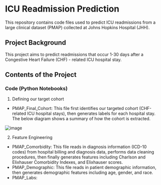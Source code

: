 # ICU Readmission Prediction

This repository contains code files used to predict ICU readmissions from a large clinical dataset (PMAP) collected at Johns Hopkins Hospital (JHH).

## Project Background

This project aims to predict readmissions that occur 1-30 days after a Congestive Heart Failure (CHF) - related ICU hospital stay.

## Contents of the Project
### Code (Python Notebooks)

1. Defining our target cohort
- PMAP_Final_Cohort: This file first identifies our targeted cohort (CHF-related ICU hospital stays), then generates labels for each hospital stay. The below diagram shows a summary of how the cohort is extracted.

![image](https://www.linkpicture.com/q/PMAP-final-cohort.png)

2. Feature Engineering
- PMAP_Comorbidity: This file reads in diagnosis information (ICD-10 codes) from hospital billing and diagnosis data, performs data cleaning procedures, then finally generates features including Charlson and Elixhauser Comorbidity Indexes, and Elixhauser scores.
- PMAP_Demographic: This file reads in patient demographic information, then generates demographic features including age, gender, and race.
- PMAP_Labs:
